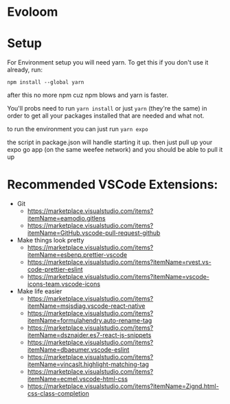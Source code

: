 # Evoloom

# Setup
For Environment setup you will need yarn.
To get this if you don't use it already, run:

`npm install --global yarn`

after this no more npm cuz npm blows and yarn is faster.

You'll probs need to run
`yarn install` or just `yarn` (they're the same)
in order to get all your packages installed that are needed and what not.

to run the environment you can just run
`yarn expo`

the script in package.json will handle starting it up. then just pull up your expo go app (on the same weefee network) and you should be able to pull it up

# Recommended VSCode Extensions:

- Git
  - https://marketplace.visualstudio.com/items?itemName=eamodio.gitlens
  - https://marketplace.visualstudio.com/items?itemName=GitHub.vscode-pull-request-github
- Make things look pretty
  - https://marketplace.visualstudio.com/items?itemName=esbenp.prettier-vscode
  - https://marketplace.visualstudio.com/items?itemName=rvest.vs-code-prettier-eslint
  - https://marketplace.visualstudio.com/items?itemName=vscode-icons-team.vscode-icons
- Make life easier
  - https://marketplace.visualstudio.com/items?itemName=msjsdiag.vscode-react-native
  - https://marketplace.visualstudio.com/items?itemName=formulahendry.auto-rename-tag
  - https://marketplace.visualstudio.com/items?itemName=dsznajder.es7-react-js-snippets
  - https://marketplace.visualstudio.com/items?itemName=dbaeumer.vscode-eslint
  - https://marketplace.visualstudio.com/items?itemName=vincaslt.highlight-matching-tag
  - https://marketplace.visualstudio.com/items?itemName=ecmel.vscode-html-css
  - https://marketplace.visualstudio.com/items?itemName=Zignd.html-css-class-completion

